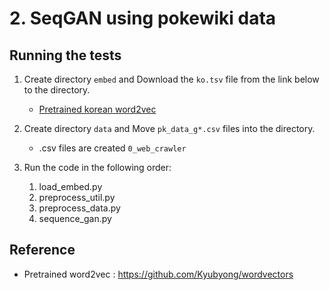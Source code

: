 # 2. SeqGAN using pokewiki data

## Running the tests
1. Create directory `embed` and Download the `ko.tsv` file from the link below to the directory.
    - [Pretrained korean word2vec](https://drive.google.com/open?id=0B0ZXk88koS2KbDhXdWg1Q2RydlU)
    
2. Create directory `data` and Move `pk_data_g*.csv` files into the directory.
    - .csv files are created `0_web_crawler`

3. Run the code in the following order:
    1. load_embed.py
    2. preprocess_util.py
    3. preprocess_data.py
    4. sequence_gan.py
    
## Reference
- Pretrained word2vec : https://github.com/Kyubyong/wordvectors